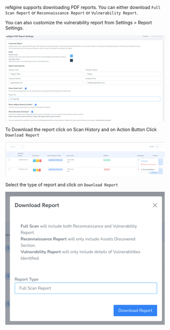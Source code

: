 reNgine supports downloading PDF reports. You can either download `Full Scan Report` or `Reconnaissance Report` or `Vulnerability Report`.

You can also customize the vulnerability report from Settings > Report Settings.

![](../static/usage/report_cust.png)


To Download the report click on Scan History and on Action Button Click `Download Report`

![](../static/usage/report_1.png)

Select the type of report and click on `Download Report`

![](../static/usage/report_2.png)
